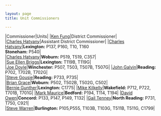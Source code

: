 ```yaml
--- 

layout: page
title: Unit Commissioners

---
```


|Commissioner|Units|
|[Ken Fung](mailto:ksfung3@yahoo.com)|District Commissioner|	
|[Charles Hatvany](mailto:charles@hatvany.com)|Assistant District Commissioner|	
|[Charles Hatvany](mailto:charles@hatvany.com)|**Lexington:** P137, P160, T10, T160 <br/>**Stoneham:** P540|	
|[Charles Hatvany](mailto:charles@hatvany.com)|**Woburn:** P519, T519, C357|	
|[Sue Ellen Briggs](mailto:sueellenbriggs@gmail.com)|**Lexington:** T119B, T119G|	
|[Joe Doyle](mailto:doyle.joseph@verizon.net)|**Winchester:** P507, T503, T507B, T507G|	
|[John Galvin](mailto:jkgalvin@verizon.net)|**Reading:** P702, T702B, T702G|	
|[Steve Gousie](mailto:stephen@gousie.me)|**Reading:** P733, P735|	
|[Brian Grace](mailto:brian.grace@belmontprinting.com)|**Woburn:** P502, T502B, T502G, C502|	
|[Bernie Gunther](mailto:bernard@gunther.com)|**Lexington:** C1775|	
|[Mike Kilkelly](mailto:mkilkelly@aol.com)|**Wakefield:** P712, P722, T701B, T701G|	
|[Mark Maurice](mailto:dmarkmaurice61@gmail.com)|**Bedford:** P194, T114, T194|	
|[David Owen](mailto:david.owen@concordscouthouse.org)|**Concord:** P133, P147, P149, T132|	
|[Gail Tenney](mailto:gegail@yahoo.com)|**North Reading:** P731, T750, C921|	
|[Steve Warren](mailto:scouter105573@gmail.com)|**Burlington:** P105,P555, T103B, T103G, T511B, T511G, C1799|	 
